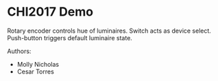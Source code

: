 # CHI2017 Demo

Rotary encoder controls hue of luminaires. 
Switch acts as device select. 
Push-button triggers default luminaire state. 

Authors: 
* Molly Nicholas
* Cesar Torres
